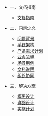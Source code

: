 <!-- zh-cn/_sidebar.md -->

* 一、文档指南

  * [文档指南](/zh-cn/README.md)

* 二、问题定义

  * [问题背景](/zh-cn/02-problem-background.md)
  * [系统架构](/zh-cn/02-system-architecture-diagram.md)
  * [产品需求计划](/zh-cn/02-product-plan.md)
  * [业务流程](/zh-cn/02-business-flow-chart.md)
  * [场景用例](/zh-cn/02-use-case-diagram.md)
  * [文档说明](/zh-cn/02-document-description.md)
  * [组织协同](/zh-cn/02-organizational-collaboration.md)

* 三、解决方案

  * [概要设计](/zh-cn/03-outline-design.md)
  * [详细设计](/zh-cn/03-detailed-design.md)
  * [实施计划](/zh-cn/03-construction-plan.md)
